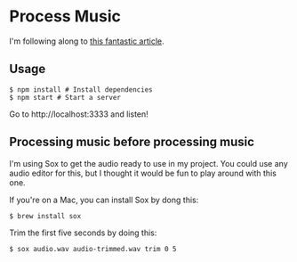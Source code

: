 # Process Music

I'm following along to [this fantastic article](http://teropa.info/blog/2016/07/28/javascript-systems-music.html).

## Usage
```
$ npm install # Install dependencies
$ npm start # Start a server
```

Go to http://localhost:3333 and listen!

## Processing music before processing music
I'm using Sox to get the audio ready to use in my project. You could use any audio editor for this, but I thought it would be fun to play around with this one.

If you're on a Mac, you can install Sox by dong this:
```
$ brew install sox
```

Trim the first five seconds by doing this:
```
$ sox audio.wav audio-trimmed.wav trim 0 5
```
